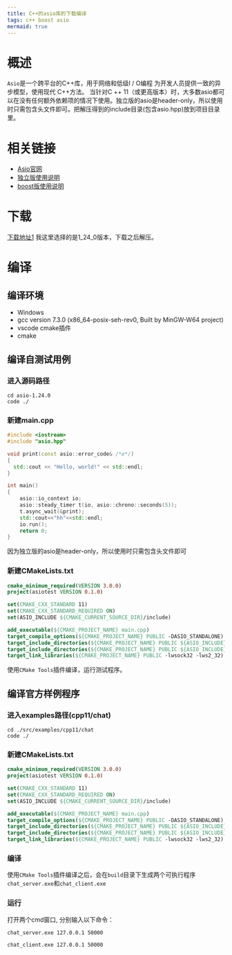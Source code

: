```yaml
---
title: C++的asio库的下载编译
tags: c++ boost asio
mermaid: true
---
```


# 概述
`Asio`是一个跨平台的C++库，用于网络和低级I / O编程 为开发人员提供一致的异步模型，使用现代 C++方法。
当针对C ++ 11（或更高版本）时，大多数asio都可以在没有任何额外依赖项的情况下使用。独立版的asio是header-only，所以使用时只需包含头文件即可。把解压得到的include目录(包含asio.hpp)放到项目目录里。
# 相关链接
* [Asio官网](https://think-async.com/Asio/index.html) 
* [独立版使用说明](https://think-async.com/Asio/asio-1.24.0/doc/) 
* [boost版使用说明](https://think-async.com/Asio/boost_asio_1_24_0/doc/html/boost_asio.html) 

# 下载
[下载地址1](https://sourceforge.net/projects/asio/files/asio/1.24.0%20%28Stable%29/)
我这里选择的是1_24_0版本，下载之后解压。
# 编译
## 编译环境
* Windows
* gcc version 7.3.0 (x86_64-posix-seh-rev0, Built by MinGW-W64 project)
* vscode cmake插件
* cmake
## 编译自测试用例
### 进入源码路径
```shell
cd asio-1.24.0
code ./
```
### 新建main.cpp 
```C++
#include <iostream>
#include "asio.hpp"

void print(const asio::error_code& /*e*/)
{
  std::cout << "Hello, world!" << std::endl;
}

int main()
{
    asio::io_context io;
    asio::steady_timer t(io, asio::chrono::seconds(5));
    t.async_wait(&print);
    std::cout<<"hh"<<std::endl;
    io.run();
    return 0;
}
```
因为独立版的asio是header-only，所以使用时只需包含头文件即可
### 新建CMakeLists.txt
```cmake
cmake_minimum_required(VERSION 3.0.0)
project(asiotest VERSION 0.1.0)

set(CMAKE_CXX_STANDARD 11)
set(CMAKE_CXX_STANDARD_REQUIRED ON)
set(ASIO_INCLUDE ${CMAKE_CURRENT_SOURCE_DIR}/include)

add_executable(${CMAKE_PROJECT_NAME} main.cpp)
target_compile_options(${CMAKE_PROJECT_NAME} PUBLIC -DASIO_STANDALONE)
target_include_directories(${CMAKE_PROJECT_NAME} PUBLIC ${ASIO_INCLUDE})
target_include_directories(${CMAKE_PROJECT_NAME} PUBLIC ${ASIO_INCLUDE}/../src/examples/cpp11/chat)
target_link_libraries(${CMAKE_PROJECT_NAME} PUBLIC -lwsock32 -lws2_32)
```
使用`CMake Tools`插件编译，运行测试程序。

## 编译官方样例程序
### 进入examples路径(cpp11/chat)
```shell
cd ./src/examples/cpp11/chat
code ./
```
### 新建CMakeLists.txt
```cmake
cmake_minimum_required(VERSION 3.0.0)
project(asiotest VERSION 0.1.0)

set(CMAKE_CXX_STANDARD 11)
set(CMAKE_CXX_STANDARD_REQUIRED ON)
set(ASIO_INCLUDE ${CMAKE_CURRENT_SOURCE_DIR}/include)

add_executable(${CMAKE_PROJECT_NAME} main.cpp)
target_compile_options(${CMAKE_PROJECT_NAME} PUBLIC -DASIO_STANDALONE)
target_include_directories(${CMAKE_PROJECT_NAME} PUBLIC ${ASIO_INCLUDE})
target_include_directories(${CMAKE_PROJECT_NAME} PUBLIC ${ASIO_INCLUDE}/../src/examples/cpp11/chat)
target_link_libraries(${CMAKE_PROJECT_NAME} PUBLIC -lwsock32 -lws2_32)
```
### 编译
使用`CMake Tools`插件编译之后，会在`build`目录下生成两个可执行程序`chat_server.exe`和`chat_client.exe`
### 运行
打开两个cmd窗口, 分别输入以下命令：
```shell
chat_server.exe 127.0.0.1 50000
```
```shell
chat_client.exe 127.0.0.1 50000
```